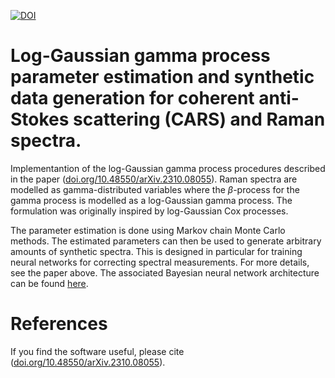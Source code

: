 [![DOI](https://zenodo.org/badge/725954355.svg)](https://zenodo.org/doi/10.5281/zenodo.10246637)
# Log-Gaussian gamma process parameter estimation and synthetic data generation for coherent anti-Stokes scattering (CARS) and Raman spectra.
Implementantion of the log-Gaussian gamma process procedures described in the paper ([doi.org/10.48550/arXiv.2310.08055](https://doi.org/10.48550/arXiv.2310.08055)).
Raman spectra are modelled as gamma-distributed variables where the $\beta$-process for the gamma process is modelled as a log-Gaussian gamma process.
The formulation was originally inspired by log-Gaussian Cox processes.

The parameter estimation is done using Markov chain Monte Carlo methods. The estimated parameters can then be used to generate arbitrary amounts of synthetic spectra.
This is designed in particular for training neural networks for correcting spectral measurements. For more details, see the paper above. The associated Bayesian
neural network architecture can be found [here](https://github.com/ththarkonen/partially-bayesian-gamma-network).

# References
If you find the software useful, please cite ([doi.org/10.48550/arXiv.2310.08055](https://doi.org/10.48550/arXiv.2310.08055)).

